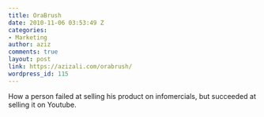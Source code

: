 ```yaml
---
title: OraBrush
date: 2010-11-06 03:53:49 Z
categories:
- Marketing
author: aziz
comments: true
layout: post
link: https://azizali.com/orabrush/
wordpress_id: 115
---
```


How a person failed at selling his product on infomercials, but succeeded at selling it on Youtube.<!-- more -->

